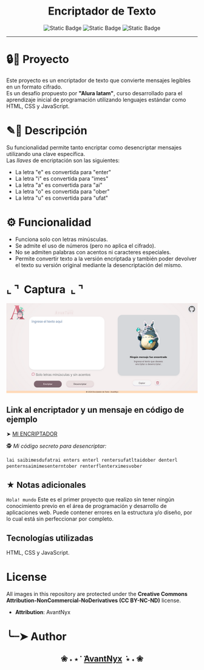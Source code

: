 
<h1 align="center">Encriptador de Texto</h1>
<p align="center"> <img alt="Static Badge" src="https://img.shields.io/badge/JavaScript-%E2%80%94%20query?style=flat-square&logo=javascript&logoColor=%23F7DF1E&labelColor=%233B3B3B&color=FFF068">  <img alt="Static Badge" src="https://img.shields.io/badge/HTML-%E2%80%94%20query?style=flat-square&logo=html5&logoColor=%23E34F26&labelColor=%233B3B3B&color=FF853A"> <img alt="Static Badge" src="https://img.shields.io/badge/CSS-%E2%80%94%20query?style=flat-square&logo=css3&logoColor=%231572B6&labelColor=%23E4E9EE&color=86C5F1"></p>

---

# 🔒🔎 Proyecto

Este proyecto es un encriptador de texto que convierte mensajes legibles en un formato cifrado.<br />
Es un desafío propuesto por **"Alura latam"**, curso desarrollado para el aprendizaje inicial de programación utilizando lenguajes estándar como HTML, CSS y JavaScript.

# ✎📄 Descripción
Su funcionalidad permite tanto encriptar como desencriptar mensajes utilizando una clave específica.<br />
Las *llaves* de encriptación son las siguientes:
- La letra "e" es convertida para "enter"
- La letra "i" es convertida para "imes"
- La letra "a" es convertida para "ai"
- La letra "o" es convertida para "ober"
- La letra "u" es convertida para "ufat"

# ⚙ Funcionalidad
- Funciona solo con letras minúsculas.
- Se admite el uso de números (pero no aplica el cifrado).
- No se admiten palabras con acentos ni caracteres especiales.
- Permite convertir texto a la versión encriptada y también poder devolver el texto su versión original mediante la desencriptación del mismo.

# ⌞ ⌝ ‎ Captura ‎ ⌞ ⌝
![Encriptador Screenshoot](imgprev/AvantCapture.png)

## Link al encriptador y un mensaje en código de ejemplo
➤  [MI ENCRIPTADOR](https://avantnyx.github.io/encriptador-nyx/)<br />

🕵️ *Mi código secreto para desencriptar:*
~~~
lai saibimesdufatrai enters enterl rentersufatltaidober denterl penternsaimimesenterntober renterflenterximesvober
~~~

## ★  Notas adicionales
```Hola! mundo``` Este es el primer proyecto que realizo sin tener ningún conocimiento previo en el área de programación y desarrollo de aplicaciones web.
Puede contener errores en la estructura y/o diseño, por lo cual está sin perfeccionar por completo.

## Tecnologías utilizadas
HTML, CSS y JavaScript.

# License
All images in this repository are protected under the **Creative Commons Attribution-NonCommercial-NoDerivatives (CC BY-NC-ND)** license.

- **Attribution**: AvantNyx
  
# ╰┈➤ Author
**<h2 align="center"> ❀ ˖ ⋆  ݁ ‎  ݁‎[AvantNyx](https://github.com/AvantNyx)  ݁ ⋆ ˖ ❀</h2>**
